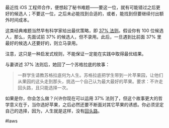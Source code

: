 最近找 iOS 工程师合作，便想起了秘书难题——要这一位，就有可能错过之后更好的候选人；不要这一位，之后未必能找到合适的，或者，能找到但要继续付出额外时间成本。

这类经典难题当然早有科学家给出最优策略，即 [37% 法则](https://zh.wikipedia.org/wiki/%E7%A7%98%E6%9B%B8%E5%95%8F%E9%A1%8C)。假设你有 100 位候选人，那么，先面试前 37% 的候选人，但不录用。此后，一旦遇到比前面 37% 里最好的候选人还要好的，则立马录用。

注意，这只是一种启发式规则，不能保证一定能在实践中取得最优结果。

与妻讲述 37% 法则后，她回了一个苏格拉底的故事：

> 一群学生请教苏格拉底何为人生。苏格拉底把学生带到一片苹果园，让他们从果园的这头走到那头，挑选一个自己认为最大最好的苹果。要求：不许走回头路，且只能选择一次。

如果是你，你会怎么做？兴许你现在可以运用 37% 法则了，但这个故事更大的哲学意义在于，当你选好苹果，之后必然还要不断面对其它苹果的诱惑。你必须坚定自己的选择，因为，人生就是这样，没有[回头路](https://glenviewmeditation.com/life-is-a-choice/)。

#laws